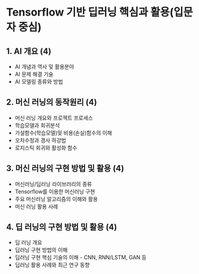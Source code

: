 # Tensorflow 기반 딥러닝 핵심과 활용(입문자 중심)
## 1.  AI 개요    (4)
* AI 개념과 역사 및 활용분야
* AI 문제 해결 기술
* AI 모델링 종류와 방법
## 2. 머신 러닝의 동작원리    (4)
* 머신 러닝 개요와 프로젝트 프로세스
* 학습모델과 회귀분석
* 가설함수(학습모델)및 비용(손실)함수의 이해
* 오차수정과 경사 하강법
* 로지스틱 회귀와 활성화 함수
## 3. 머신 러닝의 구현 방법 및 활용   (4)
* 머신러닝/딥러닝 라이브러리의 종류
* Tensorflow를 이용한 머신러닝 구현
* 주요 머신러닝 알고리즘의 이해와 활용
* 머신 러닝 활용 사례
## 4. 딥 러닝의 구현 방법 및 활용    (4)
* 딥 러닝 개요
* 딥러닝 구현 방법의 이해
* 딥러닝 구현 핵심 기술의 이해 - CNN, RNN/LSTM, GAN 등
* 딥러닝 활용 사례와 최근 연구 동향
